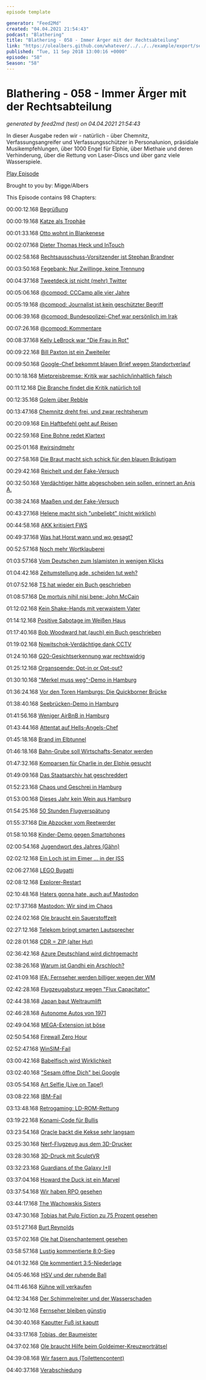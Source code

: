 ```yaml
---
episode template

generator: "Feed2Md"
created: "04.04.2021 21:54:43"
podcast: "Blathering"
title: "Blathering - 058 - Immer Ärger mit der Rechtsabteilung"
link: "https://olealbers.github.com/whatever/../../../example/export/seasons/3/2018/9/Blathering - 058 - Immer Ärger mit der Rechtsabteilung.md"
published: "Tue, 11 Sep 2018 13:00:16 +0000"
episode: "58"
Season: "58"
---
```


# Blathering - 058 - Immer Ärger mit der Rechtsabteilung
_generated by feed2md (test) on 04.04.2021 21:54:43_

In dieser Ausgabe reden wir - natürlich - über Chemnitz, Verfassungsangreifer und Verfassungsschützer in Personalunion, präsidiale Musikempfehlungen, über 1000 Engel für Elphie, über Miethaie und deren Verhinderung, über die Rettung von Laser-Discs und über ganz viele Wasserspiele.

[Play Episode](https://www.blathering.de/podlove/file/549/s/feed/c/mp3/blathering_058.mp3)

Brought to you by: Migge/Albers

This Episode contains 98 Chapters:


00:00:12.168 [Begrüßung]()

00:00:19.168 [Katze als Trophäe](https://twitter.com/tmigge/status/1039379699854716928)

00:01:33.168 [Otto wohnt in Blankenese](https://de.wikipedia.org/wiki/Hamburg-Blankenese)

00:02:07.168 [Dieter Thomas Heck und InTouch](https://uebermedien.de/30805/totgeklickt-die-bestatter-von-bauers-intouch/)

00:02:58.168 [Rechtsausschuss-Vorsitzender ist Stephan Brandner](https://meedia.de/2017/12/12/drohung-gegen-antifa-staatsanwaltschaft-prueft-macheten-tweets-von-afd-politiker-stephan-brandner/)

00:03:50.168 [Fegebank: Nur Zwillinge, keine Trennung](https://www.shz.de/regionales/hamburg/zwillinge-fuer-hamburgs-zweite-buergermeisterin-katharina-fegebank-id20393562.html)

00:04:37.168 [Tweetdeck ist nicht (mehr) Twitter](https://en.wikipedia.org/wiki/TweetDeck)

00:05:06.168 [@compod: CCCamp alle vier Jahre](https://de.wikipedia.org/wiki/Chaos_Communication_Camp)

00:05:19.168 [@compod: Journalist ist kein geschützter Begriff](https://de.wikipedia.org/wiki/Presseausweis#Seit_2018)

00:06:39.168 [@compod: Bundespolizei-Chef war persönlich im Irak](http://www.faz.net/aktuell/gesellschaft/kriminalitaet/strafverteidiger-zeigt-bundespolizei-chef-an-15636859.html)

00:07:26.168 [@compod: Kommentare]()

00:08:37.168 [Kelly LeBrock war "Die Frau in Rot"](https://de.wikipedia.org/wiki/Kelly_LeBrock)

00:09:22.168 [Bill Paxton ist ein Zweiteiler](https://de.wikipedia.org/wiki/Bill_Paxton)

00:09:50.168 [Google-Chef bekommt blauen Brief wegen Standortverlauf](https://www.zdnet.de/88340587/standortverfolgung-justizminister-kontaktiert-google-chef/)

00:10:18.168 [Mietpreisbremse: Kritik war sachlich/inhaltlich falsch](https://www.welt.de/finanzen/immobilien/article181343630/Mietpreisbremse-Oekonomen-machen-bei-Kritik-schweren-Fehler.html)

00:11:12.168 [Die Branche findet die Kritik natürlich toll](https://www.haufe.de/immobilien/wirtschaft_politik/Expertengremium-empfiehlt-Abschaffung-der-Mietpreisbremse_84342_467618.html)

00:12:35.168 [Golem über Rebble](https://www.golem.de/news/rebble-im-test-meine-pebble-lebt-wieder-1809-136367.html)

00:13:47.168 [Chemnitz dreht frei, und zwar rechtsherum](https://twitter.com/amhass/status/1034397583370866688)

00:20:09.168 [Ein Haftbefehl geht auf Reisen](https://twitter.com/PatrickGensing/status/1035213279189237760)

00:22:59.168 [Eine Bohne redet Klartext](https://twitter.com/stammtischphilo/status/1034564276659388416)

00:25:01.168 [#wirsindmehr](https://www.tagesschau.de/inland/deutschlandtrend-683.html)

00:27:58.168 [Die Braut macht sich schick für den blauen Bräutigam](https://twitter.com/stammtischphilo/status/1038358502996160514)

00:29:42.168 [Reichelt und der Fake-Versuch](https://www.t-online.de/nachrichten/deutschland/gesellschaft/id_84390810/konzert-in-chemnitz-hitlergruss-verdacht-bei-feine-sahne-fischfilet-saenger-.html)

00:32:50.168 [Verdächtiger hätte abgeschoben sein sollen, erinnert an Anis A.](https://www.tagesspiegel.de/berlin/fall-anis-amri-bundesverfassungsschutz-wollte-v-mann-in-amris-umfeld-verheimlichen/22975844.html)

00:38:24.168 [Maaßen und der Fake-Versuch](http://faktenfinder.tagesschau.de/inland/maasen-video-chemnitz-101.html)

00:43:27.168 [Helene macht sich "unbeliebt" (nicht wirklich)](https://threadreaderapp.com/thread/1037125661222215680.html)

00:44:58.168 [AKK kritisiert FWS](http://www.fr.de/politik/feine-sahne-fischfilet-kramp-karrenbauer-fand-festival-einfach-nur-wow-a-1576317)

00:49:37.168 [Was hat Horst wann und wo gesagt?](https://www.merkur.de/politik/wirbel-um-bierzelt-rede-ein-heikler-satz-holt-seehofer-ein-wie-war-es-wirklich-zr-10222689.html)

00:52:57.168 [Noch mehr Wortklauberei](https://bildblog.de/101718/migration-oder-migrationsfrage-was-ist-fuer-horst-seehofer-die-mutter-aller-probleme/)

01:03:57.168 [Vom Deutschen zum Islamisten in wenigen Klicks](https://www.berliner-kurier.de/berlin/polizei-und-justiz/u7-messerattacke-wie-das-netz-aus-einem-strammen-deutschen-einen-islamisten-macht-31234222)

01:04:42.168 [Zeitumstellung ade, scheiden tut weh?](http://www.spiegel.de/politik/ausland/sommerzeit-jean-claude-juncker-will-zeitumstellung-in-der-eu-kippen-a-1225857.html)

01:07:52.168 [TS hat wieder ein Buch geschrieben](https://www.dwdl.de/hoffzumsonntag/68541/sarrazin_trump_und_die_medien_ah_ein_stoeckchen/)

01:08:57.168 [De mortuis nihil nisi bene: John McCain](https://youtu.be/4ahjLKag4kc)

01:12:02.168 [Kein Shake-Hands mit verwaistem Vater](https://www.theguardian.com/law/2018/sep/04/parkland-father-rejects-white-house-excuses-after-kavanaugh-fails-to-shake-hands)

01:14:12.168 [Positive Sabotage im Weißen Haus](https://www.nytimes.com/2018/09/05/opinion/trump-white-house-anonymous-resistance.html)

01:17:40.168 [Bob Woodward hat (auch) ein Buch geschrieben](https://www.zeit.de/politik/ausland/2018-09/donald-trump-fear-bob-woodward)

01:19:02.168 [Nowitschok-Verdächtige dank CCTV](https://www.kuechenstud.io/lagedernation/2018/09/07/ldn109-chemnitz-organspende-mietpreisbremse-nowitschok-attacke-tuerkei-mesale-tolu/?t=54:40,1:01:12)

01:24:10.168 [G20-Gesichtserkennung war rechtswidrig](https://netzpolitik.org/2018/soko-schwarzer-block-hamburger-datenschutzbeauftragter-haelt-gesichtserkennung-fuer-rechtswidrig/)

01:25:12.168 [Organspende: Opt-in or Opt-out?](https://www.kuechenstud.io/lagedernation/2018/09/07/ldn109-chemnitz-organspende-mietpreisbremse-nowitschok-attacke-tuerkei-mesale-tolu/?t=38:55,49:59)

01:30:10.168 ["Merkel muss weg"-Demo in Hamburg](https://www.abendblatt.de/hamburg/article215249647/Verfassungsschutz-AfD-hat-Kontakt-zu-Rechtsextremen.html)

01:36:24.168 [Vor den Toren Hamburgs: Die Quickborner Brücke](https://twitter.com/stammtischphilo/status/1034773525163323392)

01:38:40.168 [Seebrücken-Demo in Hamburg](https://www.zeit.de/gesellschaft/zeitgeschehen/2018-09/seebruecke-demonstration-seenotrettung-fluechtlinge-berlin-hamburg)

01:41:56.168 [Weniger AirBnB in Hamburg](https://ddiv.de/hp91027/Hamburg-geht-gegen-illegale-Ferienwohnungen-vor.htm)

01:43:44.168 [Attentat auf Hells-Angels-Chef](http://www.goettinger-tageblatt.de/Nachrichten/Panorama/Schiesserei-auf-St.-Pauli-Attentat-auf-Hells-Angels-Chef)

01:45:18.168 [Brand im Elbtunnel](https://www.ardmediathek.de/tv/Hamburg-Journal/Lastwagen-f%C3%A4ngt-im-Elbtunnel-Feuer/NDR-Fernsehen/Video?bcastId=25231214&documentId=55400292)

01:46:18.168 [Bahn-Grube soll Wirtschafts-Senator werden](https://www.mopo.de/hamburg/politik/nach-ruecktrittsankuendigung-grube-statt-horch--eine--win-win-situation--31239346)

01:47:32.168 [Komparsen für Charlie in der Elphie gesucht](https://www.abendblatt.de/hamburg/article215266651/Hollywood-Actionfilm-in-Hamburg-1000-Komparsen-gesucht.html)

01:49:09.168 [Das Staatsarchiv hat geschreddert](https://taz.de/!5529873/)

01:52:23.168 [Chaos und Geschrei in Hamburg](https://www.mopo.de/hamburg/in-der-innenstadt-zalando-outlet-eroeffnet-in-hamburg-31184416)

01:53:00.168 [Dieses Jahr kein Wein aus Hamburg](https://www.ndr.de/fernsehen/sendungen/hamburg_journal/Weintrauben-am-Stintfang-gestohlen,hamj71764.html)

01:54:25.168 [50 Stunden Flugverspätung](https://www1.wdr.de/nachrichten/westfalen-lippe/small-planet-paderborn-flieger-rhodos-100.html)

01:55:37.168 [Die Abzocker vom Reetwerder](https://www.hinzundkunzt.de/die-abzocker-vom-reetwerder/)

01:58:10.168 [Kinder-Demo gegen Smartphones](http://www.spiegel.de/lebenundlernen/schule/hamburg-emil-macht-kinder-demo-gegen-nervige-smartphones-a-1226876.html)

02:00:54.168 [Jugendwort des Jahres (Gähn)](https://de.wikipedia.org/wiki/Jugendwort_des_Jahres_(Deutschland))

02:02:12.168 [Ein Loch ist im Eimer … in der ISS](http://www.gerhardkowalski.com/?p=16562)

02:06:27.168 [LEGO Bugatti](https://plus.google.com/u/0/+OleAlbers/posts/Lq8kS96fbW8)

02:08:12.168 [Explorer-Restart](https://plus.google.com/+OleAlbers/posts/VQqcbPf8VJB)

02:10:48.168 [Haters gonna hate, auch auf Mastodon](https://wir.muessenreden.de/2018/09/04/wmr-131-the-wikigeeks-inception/#t=51:50)

02:17:37.168 [Mastodon: Wir sind im Chaos](https://chaosradio.ccc.de/cr249.html)

02:24:02.168 [Ole braucht ein Sauerstoffzelt](https://plus.google.com/+OleAlbers/posts/Jixc8k4nAhu)

02:27:12.168 [Telekom bringt smarten Lautsprecher](https://www.heise.de/newsticker/meldung/Telekom-bringt-Smart-Speaker-auf-den-deutschen-Markt-4152129.html)

02:28:01.168 [CDR = ZIP (alter Hut)](https://twitter.com/tmigge/status/1034804612350586880)

02:36:42.168 [Azure Deutschland wird dichtgemacht](https://www.heise.de/newsticker/meldung/Auslaufmodell-Microsoft-Cloud-Deutschland-4152650.html)

02:38:26.168 [Warum ist Gandhi ein Arschloch?](https://plus.google.com/u/0/+OleAlbers/posts/GqAmZRiU1ns)

02:41:09.168 [IFA: Fernseher werden billiger wegen der WM](https://www.heise.de/newsticker/meldung/TV-Preise-im-Sinkflug-auch-OLEDs-werden-langsam-erschwinglich-4146760.html)

02:42:28.168 [Flugzeugabsturz wegen "Flux Capacitator"](https://www.planeandpilotmag.com/article/video-reporter-hilariously-pranked-by-pilot/)

02:44:38.168 [Japan baut Weltraumlift](https://www.wired.de/article/eine-japanische-universitaet-plant-einen-weltraumaufzug-test)

02:46:28.168 [Autonome Autos von 1971](https://twitter.com/tmigge/status/1037047968707371009)

02:49:04.168 [MEGA-Extension ist böse](https://twitter.com/stammtischphilo/status/1037098859263131653)

02:50:54.168 [Firewall Zero Hour](https://plus.google.com/u/0/+OleAlbers/posts/FyQcDf6XN9X)

02:52:47.168 [WinSIM-Fail](https://twitter.com/tmigge/status/1037233618052108288)

03:00:42.168 [Babelfisch wird Wirklichkeit](https://plus.google.com/u/0/+OleAlbers/posts/iYD1L1zJYb5)

03:02:40.168 ["Sesam öffne Dich" bei Google](https://www.zdnet.de/88341267/google-campus-ingenieur-knackt-elektronische-tuerschloesser/)

03:05:54.168 [Art Selfie (Live on Tape!)](https://www.netzpiloten.de/art-selfie-google/)

03:08:22.168 [IBM-Fail](https://chaos.social/@Stammtischphilosoph/100678685882253188)

03:13:48.168 [Retrogaming: LD-ROM-Rettung](https://threadreaderapp.com/thread/1037790196757090304.html)

03:19:22.168 [Konami-Code für Bullis](https://www.t-online.de/finanzen/boerse/news/id_84383170/vw-abgasmanipulationen-betreffen-auch-benziner.html)

03:23:54.168 [Oracle backt die Kekse sehr langsam](https://chaos.social/@Stammtischphilosoph/100683414216494259)

03:25:30.168 [Nerf-Flugzeug aus dem 3D-Drucker](https://chaos.social/@Stammtischphilosoph/100680437498417173)

03:28:30.168 [3D-Druck mit SculptVR](https://chaos.social/@Stammtischphilosoph/100675644563123081)

03:32:23.168 [Guardians of the Galaxy I+II](https://de.wikipedia.org/wiki/Guardians_of_the_Galaxy)

03:37:04.168 [Howard the Duck ist ein Marvel](https://de.wikipedia.org/wiki/Howard_%E2%80%93_Ein_tierischer_Held)

03:37:54.168 [Wir haben RPO gesehen](https://de.wikipedia.org/wiki/Ready_Player_One_(Film))

03:44:17.168 [The Wachowskis Sisters](https://en.wikipedia.org/wiki/The_Wachowskis)

03:47:30.168 [Tobias hat Pulp Fiction zu 75 Prozent gesehen](https://de.wikipedia.org/wiki/Pulp_Fiction)

03:51:27.168 [Burt Reynolds](https://de.wikipedia.org/wiki/Burt_Reynolds)

03:57:02.168 [Ole hat Disenchantement gesehen](https://de.wikipedia.org/wiki/Disenchantment)

03:58:57.168 [Lustig kommentierte 8:0-Sieg](http://www.fussball.de/spiel/tus-berne-2-lemsahl-1/-/spiel/023R65QMP4000000VS54898DVTVU1VI3#!/section/course)

04:01:32.168 [Ole kommentiert 3:5-Niederlage](http://millerntor.hamburg/2018/09/helau/)

04:05:46.168 [HSV und der ruhende Ball](http://hurz.me/uo)

04:11:46.168 [Kühne will verkaufen](https://www.sport1.de/fussball/2-bundesliga/2018/09/hamburger-sv-investor-klaus-michael-kuehne-will-anteile-verkaufen)

04:12:34.168 [Der Schimmelreiter und der Wasserschaden](https://de.wikipedia.org/wiki/Opferanode)

04:30:12.168 [Fernseher bleiben günstig](https://www.t-online.de/sport/fussball/id_84421654/deutschland-gegen-peru-spiel-gedreht-dfb-elf-erkaempft-sich-den-sieg-.html)

04:30:40.168 [Kaputter Fuß ist kaputt](https://www.djoglobal.de/arzt/aircast-airgo.html)

04:33:17.168 [Tobias, der Baumeister](https://de.wikipedia.org/wiki/Bohrhammer#Elektrischer_Bohrhammer)

04:37:02.168 [Ole braucht Hilfe beim Goldeimer-Kreuzworträtsel](https://www.goldeimer.de/goldeimer-kreuzwortraetsel/)

04:39:08.168 [Wir fasern aus (Toilettencontent)]()

04:40:37.168 [Verabschiedung]()


